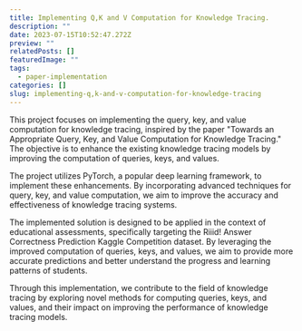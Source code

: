 ```yaml
---
title: Implementing Q,K and V Computation for Knowledge Tracing.
description: ""
date: 2023-07-15T10:52:47.272Z
preview: ""
relatedPosts: []
featuredImage: ""
tags:
  - paper-implementation
categories: []
slug: implementing-q,k-and-v-computation-for-knowledge-tracing
---
```



This project focuses on implementing the query, key, and value computation for knowledge tracing, inspired by the paper "Towards an Appropriate Query, Key, and Value Computation for Knowledge Tracing." The objective is to enhance the existing knowledge tracing models by improving the computation of queries, keys, and values.



The project utilizes PyTorch, a popular deep learning framework, to implement these enhancements. By incorporating advanced techniques for query, key, and value computation, we aim to improve the accuracy and effectiveness of knowledge tracing systems.

The implemented solution is designed to be applied in the context of educational assessments, specifically targeting the Riiid! Answer Correctness Prediction Kaggle Competition dataset. By leveraging the improved computation of queries, keys, and values, we aim to provide more accurate predictions and better understand the progress and learning patterns of students.

Through this implementation, we contribute to the field of knowledge tracing by exploring novel methods for computing queries, keys, and values, and their impact on improving the performance of knowledge tracing models.